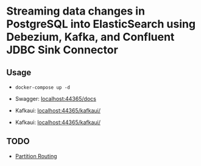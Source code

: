 # Streaming data changes in PostgreSQL into ElasticSearch using Debezium, Kafka, and Confluent JDBC Sink Connector

## Usage

-   `docker-compose up -d`

-   Swagger: [localhost:44365/docs](http://localhost:44365/docs)
-   Kafkaui: [localhost:44365/kafkaui/](http://localhost:44365/kafkaui/)
-   Kafkaui: [localhost:44365/kafkaui/](http://localhost:44365/kafkaui/)

## TODO

-   [Partition Routing](https://debezium.io/documentation/reference/stable/transformations/partition-routing.html)
